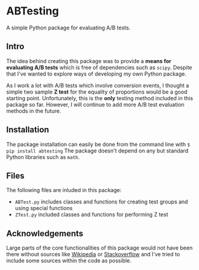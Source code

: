 # ABTesting
A simple Python package for evaluating A/B tests.

## Intro
The idea behind creating this package was to provide a __means for evaluating A/B tests__ which is free of dependencies such as ```scipy```. Despite that I've wanted to explore ways of developing my own Python package.

As I work a lot with A/B tests which involve conversion events, I thought a simple two sample __Z test__ for the equality of proportions would be a good starting point. Unfortunately, this is the __only__ testing method included in this package so far. However, I will continue to add more A/B test evaluation methods in the future.

## Installation
The package installation can easily be done from the command line with
```$ pip install abtesting```
The package doesn't depend on any but standard Python libraries such as ```math```.

## Files
The following files are inluded in this package:
- ```ABTest.py``` includes classes and functions for creating test groups and using special functions
- ```ZTest.py``` included classes and functions for performing Z test

## Acknowledgements
Large parts of the core functionalities of this package would not have been there without sources like [Wikipedia](https://www.wikipedia.org) or [Stackoverflow](https://stackoverflow.com) and I've tried to include some sources within the code as possible.
